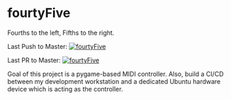 # fourtyFive
Fourths to the left, Fifths to the right.

Last Push to Master:
[![fourtyFive](https://github.com/geoffserv/fourtyFive/actions/workflows/push_pr.yml/badge.svg?branch=master&event=push)](https://github.com/geoffserv/fourtyFive/actions/workflows/push_pr.yml)

Last PR to Master:
[![fourtyFive](https://github.com/geoffserv/fourtyFive/actions/workflows/push_pr.yml/badge.svg?branch=master&event=pull_request)](https://github.com/geoffserv/fourtyFive/actions/workflows/push_pr.yml)

Goal of this project is a pygame-based MIDI controller.  Also, build a CI/CD between my development workstation and a dedicated Ubuntu hardware device which is acting as the controller.
